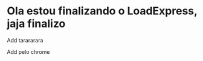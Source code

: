 <h1> Ola estou finalizando o LoadExpress, jaja finalizo</h1>

<p>Add tarararara<p>

Add pelo chrome
